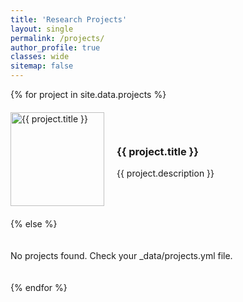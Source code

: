 ```yaml
---
title: 'Research Projects'
layout: single
permalink: /projects/
author_profile: true
classes: wide
sitemap: false
---
```


<div class="projects-list">
  {% for project in site.data.projects %}
  <div class="project-item">
    <img src="{{ project.image }}" alt="{{ project.title }}" class="project-image">
    <div class="project-info">
      <h3>{{ project.title }}</h3>
      <p>{{ project.description }}</p>
    </div>
  </div>
  {% else %}
  <p>No projects found. Check your _data/projects.yml file.</p>
  {% endfor %}
</div>

<style>
.projects-list { display: flex; flex-direction: column; gap: 20px; }
.project-item { display: flex; align-items: center; gap: 20px; }
.project-image { width: 150px; height: auto; }
.project-info { flex: 1; }
</style>
